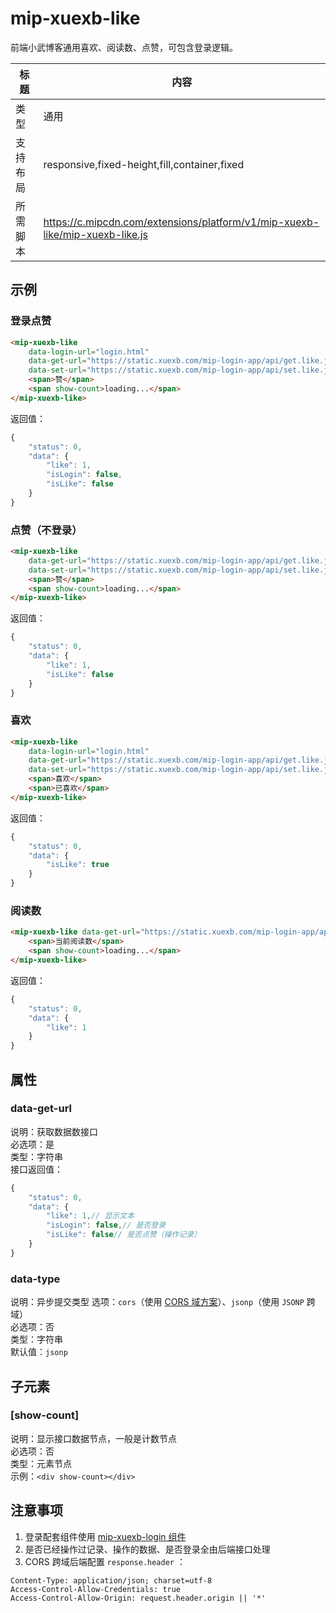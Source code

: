 # mip-xuexb-like

前端小武博客通用喜欢、阅读数、点赞，可包含登录逻辑。

标题|内容
----|----
类型|通用
支持布局|responsive,fixed-height,fill,container,fixed
所需脚本|https://c.mipcdn.com/extensions/platform/v1/mip-xuexb-like/mip-xuexb-like.js

## 示例

### 登录点赞
```html
<mip-xuexb-like
    data-login-url="login.html"
    data-get-url="https://static.xuexb.com/mip-login-app/api/get.like.json?id=1"
    data-set-url="https://static.xuexb.com/mip-login-app/api/set.like.json?id=1">
    <span>赞</span>
    <span show-count>loading...</span>
</mip-xuexb-like>
```

返回值：
```js
{
    "status": 0,
    "data": {
        "like": 1,
        "isLogin": false,
        "isLike": false
    }
}
```

### 点赞（不登录）
```html
<mip-xuexb-like
    data-get-url="https://static.xuexb.com/mip-login-app/api/get.like.json?id=1"
    data-set-url="https://static.xuexb.com/mip-login-app/api/set.like.json?id=1">
    <span>赞</span>
    <span show-count>loading...</span>
</mip-xuexb-like>
```

返回值：
```js
{
    "status": 0,
    "data": {
        "like": 1,
        "isLike": false
    }
}
```

### 喜欢
```html
<mip-xuexb-like
    data-login-url="login.html"
    data-get-url="https://static.xuexb.com/mip-login-app/api/get.like.json?id=1"
    data-set-url="https://static.xuexb.com/mip-login-app/api/set.like.json?id=1">
    <span>喜欢</span>
    <span>已喜欢</span>
</mip-xuexb-like>
```

返回值：
```js
{
    "status": 0,
    "data": {
        "isLike": true
    }
}
```

### 阅读数
```html
<mip-xuexb-like data-get-url="https://static.xuexb.com/mip-login-app/api/get.like.json?id=1">
    <span>当前阅读数</span>
    <span show-count>loading...</span>
</mip-xuexb-like>
```

返回值：
```js
{
    "status": 0,
    "data": {
        "like": 1
    }
}
```

## 属性

### data-get-url

说明：获取数据数接口  
必选项：是  
类型：字符串  
接口返回值：

```js
{
    "status": 0,
    "data": {
        "like": 1,// 显示文本
        "isLogin": false,// 是否登录
        "isLike": false// 是否点赞（操作记录）
    }
}
```

### data-type

说明：异步提交类型
选项：`cors`（使用 [CORS 域方案](https://developer.mozilla.org/zh-CN/docs/Web/HTTP/Access_control_CORS)）、`jsonp`（使用 `JSONP` 跨域）  
必选项：否  
类型：字符串  
默认值：`jsonp`

## 子元素

### [show-count]

说明：显示接口数据节点，一般是计数节点  
必选项：否  
类型：元素节点  
示例：`<div show-count></div>`

## 注意事项

1. 登录配套组件使用 [mip-xuexb-login 组件](https://github.com/mipengine/mip-extensions-platform/blob/master/mip-xuexb-login)
2. 是否已经操作过记录、操作的数据、是否登录全由后端接口处理
3. CORS 跨域后端配置 `response.header` ：
```
Content-Type: application/json; charset=utf-8
Access-Control-Allow-Credentials: true
Access-Control-Allow-Origin: request.header.origin || '*'
```